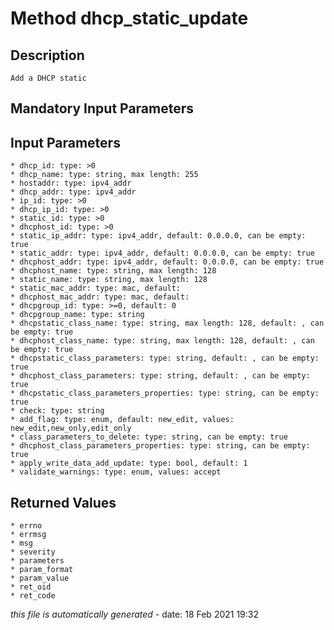 # Method dhcp_static_update

## Description
	Add a DHCP static

## Mandatory Input Parameters

## Input Parameters
	* dhcp_id: type: >0
	* dhcp_name: type: string, max length: 255
	* hostaddr: type: ipv4_addr
	* dhcp_addr: type: ipv4_addr
	* ip_id: type: >0
	* dhcp_ip_id: type: >0
	* static_id: type: >0
	* dhcphost_id: type: >0
	* static_ip_addr: type: ipv4_addr, default: 0.0.0.0, can be empty: true
	* static_addr: type: ipv4_addr, default: 0.0.0.0, can be empty: true
	* dhcphost_addr: type: ipv4_addr, default: 0.0.0.0, can be empty: true
	* dhcphost_name: type: string, max length: 128
	* static_name: type: string, max length: 128
	* static_mac_addr: type: mac, default: 
	* dhcphost_mac_addr: type: mac, default: 
	* dhcpgroup_id: type: >=0, default: 0
	* dhcpgroup_name: type: string
	* dhcpstatic_class_name: type: string, max length: 128, default: , can be empty: true
	* dhcphost_class_name: type: string, max length: 128, default: , can be empty: true
	* dhcpstatic_class_parameters: type: string, default: , can be empty: true
	* dhcphost_class_parameters: type: string, default: , can be empty: true
	* dhcpstatic_class_parameters_properties: type: string, can be empty: true
	* check: type: string
	* add_flag: type: enum, default: new_edit, values: new_edit,new_only,edit_only
	* class_parameters_to_delete: type: string, can be empty: true
	* dhcphost_class_parameters_properties: type: string, can be empty: true
	* apply_write_data_add_update: type: bool, default: 1
	* validate_warnings: type: enum, values: accept

## Returned Values
	* errno
	* errmsg
	* msg
	* severity
	* parameters
	* param_format
	* param_value
	* ret_oid
	* ret_code


*this file is automatically generated* - date: 18 Feb 2021 19:32